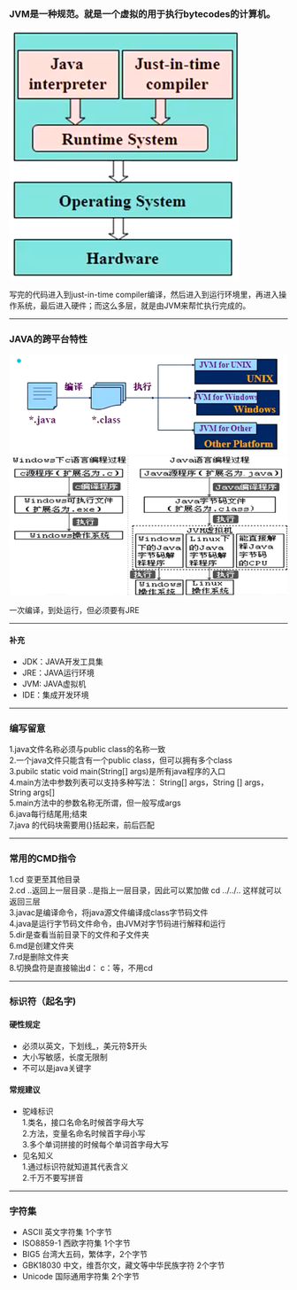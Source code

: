 ### JVM是一种规范。就是一个虚拟的用于执行bytecodes的计算机。

![JVM](https://github.com/Zhijiangjwf/javanote/blob/main/images/JVM.png)

写完的代码进入到just-in-time compiler编译，然后进入到运行环境里，再进入操作系统，最后进入硬件；而这么多层，就是由JVM来帮忙执行完成的。  
***  
### JAVA的跨平台特性
![跨平台特性](https://github.com/Zhijiangjwf/javanote/blob/main/images/%E8%B7%A8%E5%B9%B3%E5%8F%B0%E7%89%B9%E6%80%A7.png)
![与C语言区别](https://github.com/Zhijiangjwf/javanote/blob/main/images/%E4%B8%8EC%E8%AF%AD%E8%A8%80%E5%8C%BA%E5%88%AB.png)  

一次编译，到处运行，但必须要有JRE  
***  
#### 补充  
- JDK：JAVA开发工具集  
- JRE：JAVA运行环境  
- JVM: JAVA虚拟机  
- IDE：集成开发环境
***
### 编写留意
1.java文件名称必须与public class的名称一致  
2.一个java文件只能含有一个public class，但可以拥有多个class  
3.pubilc static void main(String[] args)是所有java程序的入口  
4.main方法中参数列表可以支持多种写法： String[] args，String [] args，String args[]  
5.main方法中的参数名称无所谓，但一般写成args  
6.java每行结尾用;结束  
7.java 的代码块需要用{}括起来，前后匹配  
***
### 常用的CMD指令
1.cd 变更至其他目录  
2.cd ..返回上一层目录 ..是指上一层目录，因此可以累加做 cd ../../.. 这样就可以返回三层  
3.javac是编译命令，将java源文件编译成class字节码文件  
4.java是运行字节码文件命令，由JVM对字节码进行解释和运行  
5.dir是查看当前目录下的文件和子文件夹  
6.md是创建文件夹  
7.rd是删除文件夹  
8.切换盘符是直接输出d： c：等，不用cd  
***
### 标识符（起名字)  
#### 硬性规定
- 必须以英文，下划线_，美元符$开头  
- 大小写敏感，长度无限制  
- 不可以是java关键字  
#### 常规建议
- 驼峰标识  
    1.类名，接口名命名时候首字母大写  
    2.方法，变量名命名时候首字母小写  
    3.多个单词拼接的时候每个单词首字母大写  
- 见名知义  
    1.通过标识符就知道其代表含义  
    2.千万不要写拼音  
***
### 字符集
- ASCII 英文字符集  1个字节  
- ISO8859-1 西欧字符集  1个字节  
- BIG5 台湾大五码，繁体字，2个字节  
- GBK18030 中文，维吾尔文，藏文等中华民族字符 2个字节  
- Unicode 国际通用字符集 2个字节  